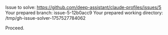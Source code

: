 Issue to solve: https://github.com/deep-assistant/claude-profiles/issues/5
Your prepared branch: issue-5-12b0acc9
Your prepared working directory: /tmp/gh-issue-solver-1757527784062

Proceed.